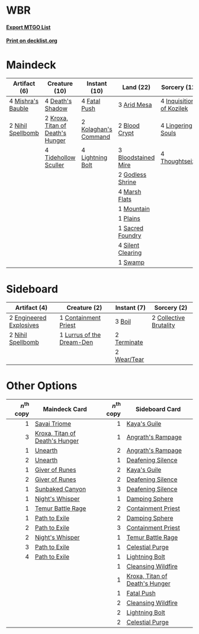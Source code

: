 # WBR

#### [Export MTGO List](../collection/WBR/WBR.txt)
#### [Print on decklist.org](http://decklist.org/?deckmain=3%09Arid%20Mesa%0A2%09Blood%20Crypt%0A3%09Bloodstained%20Mire%0A4%09Death's%20Shadow%0A4%09Fatal%20Push%0A2%09Godless%20Shrine%0A4%09Inquisition%20of%20Kozilek%0A2%09Kolaghan's%20Command%0A2%09Kroxa,%20Titan%20of%20Death's%20Hunger%0A4%09Lightning%20Bolt%0A4%09Lingering%20Souls%0A4%09Marsh%20Flats%0A4%09Mishra's%20Bauble%0A1%09Mountain%0A2%09Nihil%20Spellbomb%0A1%09Plains%0A1%09Sacred%20Foundry%0A4%09Silent%20Clearing%0A1%09Swamp%0A4%09Thoughtseize%0A4%09Tidehollow%20Sculler&deckside=3%09Boil%0A2%09Collective%20Brutality%0A1%09Containment%20Priest%0A2%09Engineered%20Explosives%0A1%09Lurrus%20of%20the%20Dream-Den%0A2%09Nihil%20Spellbomb%0A2%09Terminate%0A2%09Wear/Tear)
# Maindeck

|                                        Artifact (6)                                        |                                               Creature (10)                                               |                                         Instant (10)                                          |                                          Land (22)                                           |                                           Sorcery (12)                                            |
|--------------------------------------------------------------------------------------------|-----------------------------------------------------------------------------------------------------------|-----------------------------------------------------------------------------------------------|----------------------------------------------------------------------------------------------|---------------------------------------------------------------------------------------------------|
|4 [Mishra's Bauble](http://gatherer.wizards.com/Pages/Card/Details.aspx?multiverseid=122122)|4 [Death's Shadow](http://gatherer.wizards.com/Pages/Card/Details.aspx?multiverseid=425889)                |4 [Fatal Push](http://gatherer.wizards.com/Pages/Card/Details.aspx?multiverseid=423724)        |3 [Arid Mesa](http://gatherer.wizards.com/Pages/Card/Details.aspx?multiverseid=405092)        |4 [Inquisition of Kozilek](http://gatherer.wizards.com/Pages/Card/Details.aspx?multiverseid=416897)|
|2 [Nihil Spellbomb](http://gatherer.wizards.com/Pages/Card/Details.aspx?multiverseid=442215)|2 [Kroxa, Titan of Death's Hunger](http://gatherer.wizards.com/Pages/Card/Details.aspx?multiverseid=476472)|2 [Kolaghan's Command](http://gatherer.wizards.com/Pages/Card/Details.aspx?multiverseid=394613)|2 [Blood Crypt](http://gatherer.wizards.com/Pages/Card/Details.aspx?multiverseid=97102)       |4 [Lingering Souls](http://gatherer.wizards.com/Pages/Card/Details.aspx?multiverseid=368485)       |
|                                                                                            |4 [Tidehollow Sculler](http://gatherer.wizards.com/Pages/Card/Details.aspx?multiverseid=175054)            |4 [Lightning Bolt](http://gatherer.wizards.com/Pages/Card/Details.aspx?multiverseid=806)       |3 [Bloodstained Mire](http://gatherer.wizards.com/Pages/Card/Details.aspx?multiverseid=405094)|4 [Thoughtseize](http://gatherer.wizards.com/Pages/Card/Details.aspx?multiverseid=438676)          |
|                                                                                            |                                                                                                           |                                                                                               |2 [Godless Shrine](http://gatherer.wizards.com/Pages/Card/Details.aspx?multiverseid=405099)   |                                                                                                   |
|                                                                                            |                                                                                                           |                                                                                               |4 [Marsh Flats](http://gatherer.wizards.com/Pages/Card/Details.aspx?multiverseid=405101)      |                                                                                                   |
|                                                                                            |                                                                                                           |                                                                                               |1 [Mountain](http://gatherer.wizards.com/Pages/Card/Details.aspx?multiverseid=439859)         |                                                                                                   |
|                                                                                            |                                                                                                           |                                                                                               |1 [Plains](http://gatherer.wizards.com/Pages/Card/Details.aspx?multiverseid=439856)           |                                                                                                   |
|                                                                                            |                                                                                                           |                                                                                               |1 [Sacred Foundry](http://gatherer.wizards.com/Pages/Card/Details.aspx?multiverseid=405106)   |                                                                                                   |
|                                                                                            |                                                                                                           |                                                                                               |4 [Silent Clearing](http://gatherer.wizards.com/Pages/Card/Details.aspx?multiverseid=464195)  |                                                                                                   |
|                                                                                            |                                                                                                           |                                                                                               |1 [Swamp](http://gatherer.wizards.com/Pages/Card/Details.aspx?multiverseid=439858)            |                                                                                                   |


# Sideboard

|                                          Artifact (4)                                           |                                            Creature (2)                                            |                                     Instant (7)                                      |                                           Sorcery (2)                                           |
|-------------------------------------------------------------------------------------------------|----------------------------------------------------------------------------------------------------|--------------------------------------------------------------------------------------|-------------------------------------------------------------------------------------------------|
|2 [Engineered Explosives](http://gatherer.wizards.com/Pages/Card/Details.aspx?multiverseid=50139)|1 [Containment Priest](http://gatherer.wizards.com/Pages/Card/Details.aspx?multiverseid=389470)     |3 [Boil](http://gatherer.wizards.com/Pages/Card/Details.aspx?multiverseid=14630)      |2 [Collective Brutality](http://gatherer.wizards.com/Pages/Card/Details.aspx?multiverseid=414380)|
|2 [Nihil Spellbomb](http://gatherer.wizards.com/Pages/Card/Details.aspx?multiverseid=442215)     |1 [Lurrus of the Dream-Den](http://gatherer.wizards.com/Pages/Card/Details.aspx?multiverseid=479746)|2 [Terminate](http://gatherer.wizards.com/Pages/Card/Details.aspx?multiverseid=176449)|                                                                                                 |
|                                                                                                 |                                                                                                    |2 [Wear/Tear](http://gatherer.wizards.com/Pages/Card/Details.aspx?multiverseid=368950)|                                                                                                 |


# Other Options

|*n*<sup>th</sup> copy|                                              Maindeck Card                                              |*n*<sup>th</sup> copy|                                             Sideboard Card                                              |
|--------------------:|---------------------------------------------------------------------------------------------------------|--------------------:|---------------------------------------------------------------------------------------------------------|
|                    1|[Savai Triome](http://gatherer.wizards.com/Pages/Card/Details.aspx?multiverseid=479773)                  |                    1|[Kaya's Guile](http://gatherer.wizards.com/Pages/Card/Details.aspx?multiverseid=464154)                  |
|                    3|[Kroxa, Titan of Death's Hunger](http://gatherer.wizards.com/Pages/Card/Details.aspx?multiverseid=476472)|                    1|[Angrath's Rampage](http://gatherer.wizards.com/Pages/Card/Details.aspx?multiverseid=461112)             |
|                    1|[Unearth](http://gatherer.wizards.com/Pages/Card/Details.aspx?multiverseid=442102)                       |                    2|[Angrath's Rampage](http://gatherer.wizards.com/Pages/Card/Details.aspx?multiverseid=461112)             |
|                    2|[Unearth](http://gatherer.wizards.com/Pages/Card/Details.aspx?multiverseid=442102)                       |                    1|[Deafening Silence](http://gatherer.wizards.com/Pages/Card/Details.aspx?multiverseid=472972)             |
|                    1|[Giver of Runes](http://gatherer.wizards.com/Pages/Card/Details.aspx?multiverseid=463962)                |                    2|[Kaya's Guile](http://gatherer.wizards.com/Pages/Card/Details.aspx?multiverseid=464154)                  |
|                    2|[Giver of Runes](http://gatherer.wizards.com/Pages/Card/Details.aspx?multiverseid=463962)                |                    2|[Deafening Silence](http://gatherer.wizards.com/Pages/Card/Details.aspx?multiverseid=472972)             |
|                    1|[Sunbaked Canyon](http://gatherer.wizards.com/Pages/Card/Details.aspx?multiverseid=464196)               |                    3|[Deafening Silence](http://gatherer.wizards.com/Pages/Card/Details.aspx?multiverseid=472972)             |
|                    1|[Night's Whisper](http://gatherer.wizards.com/Pages/Card/Details.aspx?multiverseid=51178)                |                    1|[Damping Sphere](http://gatherer.wizards.com/Pages/Card/Details.aspx?multiverseid=443101)                |
|                    1|[Temur Battle Rage](http://gatherer.wizards.com/Pages/Card/Details.aspx?multiverseid=391940)             |                    2|[Containment Priest](http://gatherer.wizards.com/Pages/Card/Details.aspx?multiverseid=389470)            |
|                    1|[Path to Exile](http://gatherer.wizards.com/Pages/Card/Details.aspx?multiverseid=220511)                 |                    2|[Damping Sphere](http://gatherer.wizards.com/Pages/Card/Details.aspx?multiverseid=443101)                |
|                    2|[Path to Exile](http://gatherer.wizards.com/Pages/Card/Details.aspx?multiverseid=220511)                 |                    3|[Containment Priest](http://gatherer.wizards.com/Pages/Card/Details.aspx?multiverseid=389470)            |
|                    2|[Night's Whisper](http://gatherer.wizards.com/Pages/Card/Details.aspx?multiverseid=51178)                |                    1|[Temur Battle Rage](http://gatherer.wizards.com/Pages/Card/Details.aspx?multiverseid=391940)             |
|                    3|[Path to Exile](http://gatherer.wizards.com/Pages/Card/Details.aspx?multiverseid=220511)                 |                    1|[Celestial Purge](http://gatherer.wizards.com/Pages/Card/Details.aspx?multiverseid=183055)               |
|                    4|[Path to Exile](http://gatherer.wizards.com/Pages/Card/Details.aspx?multiverseid=220511)                 |                    1|[Lightning Bolt](http://gatherer.wizards.com/Pages/Card/Details.aspx?multiverseid=806)                   |
|                     |                                                                                                         |                    1|[Cleansing Wildfire](http://gatherer.wizards.com/Pages/Card/Details.aspx?multiverseid=491777)            |
|                     |                                                                                                         |                    1|[Kroxa, Titan of Death's Hunger](http://gatherer.wizards.com/Pages/Card/Details.aspx?multiverseid=476472)|
|                     |                                                                                                         |                    1|[Fatal Push](http://gatherer.wizards.com/Pages/Card/Details.aspx?multiverseid=423724)                    |
|                     |                                                                                                         |                    2|[Cleansing Wildfire](http://gatherer.wizards.com/Pages/Card/Details.aspx?multiverseid=491777)            |
|                     |                                                                                                         |                    2|[Lightning Bolt](http://gatherer.wizards.com/Pages/Card/Details.aspx?multiverseid=806)                   |
|                     |                                                                                                         |                    2|[Celestial Purge](http://gatherer.wizards.com/Pages/Card/Details.aspx?multiverseid=183055)               |

